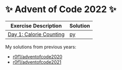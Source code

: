 # :sparkles: Advent of Code 2022 :sparkles:

|Exercise Description|Solution|
|---|---|
|[Day 1: Calorie Counting](https://adventofcode.com/2022/day/1)|[py](/day01/main.py)|

My solutions from previous years:
* [r0f1/adventofcode2020](https://github.com/r0f1/adventofcode2020)
* [r0f1/adventofcode2021](https://github.com/r0f1/adventofcode2021)
